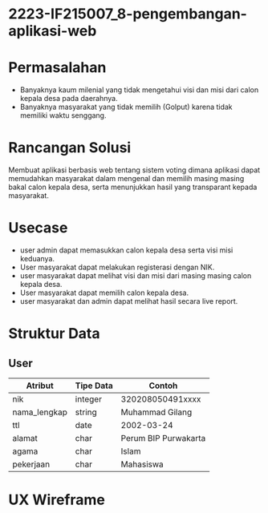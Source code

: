 # 2223-IF215007_8-pengembangan-aplikasi-web
# Permasalahan
- Banyaknya kaum milenial yang tidak mengetahui visi dan misi dari calon kepala desa pada daerahnya.
- Banyaknya masyarakat yang tidak memilih (Golput) karena tidak memiliki waktu senggang.

# Rancangan Solusi
Membuat aplikasi berbasis web tentang sistem voting dimana aplikasi dapat memudahkan masyarakat dalam mengenal dan memilih masing masing bakal calon kepala desa, serta menunjukkan hasil yang transparant kepada masyarakat.

# Usecase
- user admin dapat memasukkan calon kepala desa serta visi misi keduanya.
- User masyarakat dapat melakukan registerasi dengan NIK.
- user masyarakat dapat melihat visi dan misi dari masing masing calon kepala desa.
- User masyarakat dapat memilih calon kepala desa.
- user masyarakat dan admin dapat melihat hasil secara live report.

# Struktur Data
## User
Atribut|Tipe Data|Contoh
---|---|---
nik | integer | 320208050491xxxx
nama_lengkap | string | Muhammad Gilang
ttl | date | 2002-03-24
alamat | char | Perum BIP Purwakarta
agama | char | Islam
pekerjaan | char | Mahasiswa

# UX Wireframe
